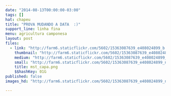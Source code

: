 ```yaml
---
date: "2014-08-13T00:00:00-03:00"
tags: []
hat: chapeu
title: "PROVA MUDANDO A DATA  :)"
support_line: linha fina
menu: agricultura camponesa
layout: post
files:
  - link: "http://farm6.staticflickr.com/5602/15363087639_e408024899_b.jpg"
    thumbnail: "http://farm6.staticflickr.com/5602/15363087639_e408024899_t.jpg"
    medium: "http://farm6.staticflickr.com/5602/15363087639_e408024899_z.jpg"
    small: "http://farm6.staticflickr.com/5602/15363087639_e408024899_n.jpg"
    title: mst_capa.png
    $$hashKey: 01G
published: false
images_hd: "http://farm6.staticflickr.com/5602/15363087639_e408024899_n.jpg"

---
```

